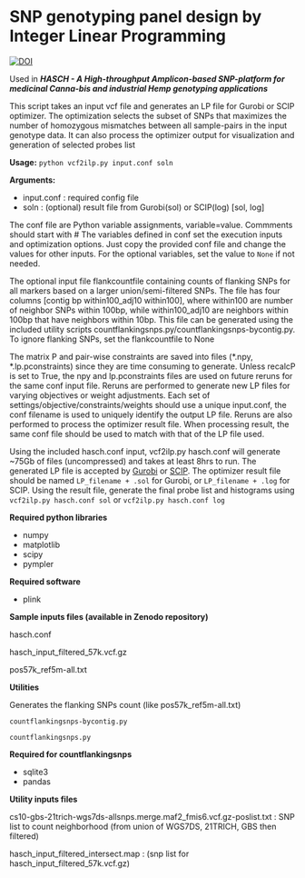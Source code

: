 # SNP genotyping panel design by Integer Linear Programming
[![DOI](https://zenodo.org/badge/DOI/10.5281/zenodo.11149359.svg)](https://doi.org/10.5281/zenodo.11149359)

Used in ***HASCH - A High-throughput Amplicon-based SNP-platform for medicinal Canna-bis and industrial Hemp genotyping applications***

This script takes an input vcf file and generates an LP file for Gurobi or SCIP optimizer. The optimization selects the subset of SNPs that maximizes the number of homozygous mismatches between all sample-pairs in the input genotype data.
It can also process the optimizer output for visualization and generation of selected probes list

**Usage:**
``python vcf2ilp.py input.conf soln``

**Arguments:**

- input.conf  :  required config file
- soln  : (optional) result file from Gurobi(sol) or SCIP(log)  [sol, log]


The conf file are Python variable assignments, variable=value. Commments should start with #
The variables defined in conf set the execution inputs and optimization options.
Just copy the provided conf file and change the values for other inputs. For the optional variables, set the value to ``None`` if not needed.

The optional input file flankcountfile containing counts of flanking SNPs for all markers based on a larger union/semi-filtered SNPs. The file has four columns [contig	bp	within100_adj10	within100], where within100 are number of neighbor SNPs within 100bp, while within100_adj10 are neighbors within 100bp that have neighbors within 10bp. This file can be generated using the included utility scripts countflankingsnps.py/countflankingsnps-bycontig.py. To ignore flanking SNPs, set the flankcountfile to None

The matrix P and pair-wise constraints are saved into files  (*.npy, *.lp.pconstraints) since they are time consuming to generate. Unless recalcP is set to True, the npy and lp.pconstraints files are used on future reruns for the same conf input file. Reruns are performed to generate new LP files for varying objectives or weight adjustments. Each set of settings/objective/constraints/weights should use a unique input.conf, the conf filename is used to uniquely identify the output LP file. Reruns are also performed to process the optimizer result file. When processing result, the same conf file should be used to match with that of the LP file used.


Using the included hasch.conf input, vcf2ilp.py hasch.conf will generate ~75Gb of files (uncompressed) and takes at least 8hrs to run. The generated LP file is accepted by [Gurobi](https://www.gurobi.com/solutions/gurobi-optimizer) or [SCIP](https://www.scipopt.org). The optimizer result file should be named  ``LP_filename + .sol`` for Gurobi, or ``LP_filename + .log`` for SCIP. Using the result file, generate the final probe list and histograms using  ``vcf2ilp.py hasch.conf sol`` or  ``vcf2ilp.py hasch.conf log``




**Required python libraries**
- numpy
- matplotlib
- scipy
- pympler


**Required software**
- plink

 
**Sample inputs files (available in Zenodo repository)**

hasch.conf   

hasch_input_filtered_57k.vcf.gz

pos57k_ref5m-all.txt


**Utilities**

Generates the flanking SNPs count   (like pos57k_ref5m-all.txt)

``countflankingsnps-bycontig.py``

``countflankingsnps.py``

**Required for countflankingsnps**
- sqlite3
- pandas



**Utility inputs files**

cs10-gbs-21trich-wgs7ds-allsnps.merge.maf2_fmis6.vcf.gz-poslist.txt   :  SNP list to count neighborhood (from union of WGS7DS, 21TRICH, GBS then filtered)

hasch_input_filtered_intersect.map  : (snp list for hasch_input_filtered_57k.vcf.gz)



